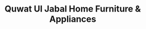 ---
title: "Quwat Ul Jabal Home Furniture & Appliances"
url: /karachi/quwat-ul-jabal-home-furniture-and-appliances/
shop: furniture
---